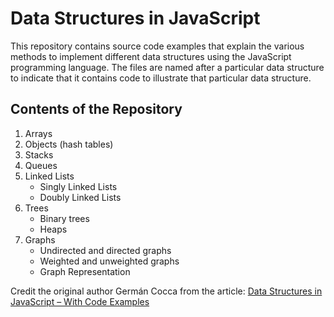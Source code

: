 # Data Structures in JavaScript

This repository contains source code examples that explain the various methods to implement different data structures using the JavaScript programming language. The files are named after a particular data structure to indicate that it contains code to illustrate that particular data structure.

## Contents of the Repository
1. Arrays
2. Objects (hash tables)
3. Stacks
4. Queues
5. Linked Lists
   - Singly Linked Lists
   - Doubly Linked Lists
6. Trees
   - Binary trees
   - Heaps
7. Graphs
   - Undirected and directed graphs
   - Weighted and unweighted graphs
   - Graph Representation

Credit the original author Germán Cocca from the article: [Data Structures in JavaScript – With Code Examples](https://www.freecodecamp.org/news/data-structures-in-javascript-with-examples/)
